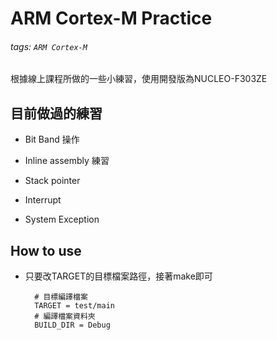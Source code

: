 # ARM Cortex-M Practice
###### tags: `ARM Cortex-M`
根據線上課程所做的一些小練習，使用開發版為NUCLEO-F303ZE

## 目前做過的練習
- Bit Band 操作

- Inline assembly 練習

- Stack pointer

- Interrupt 

- System Exception

## How to use
- 只要改TARGET的目標檔案路徑，接著make即可
  ```makefile=
    # 目標編譯檔案
    TARGET = test/main
    # 編譯檔案資料夾
    BUILD_DIR = Debug
  ```
